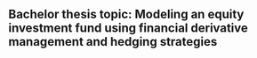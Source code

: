## Bachelor thesis topic: Modeling an equity investment fund using financial derivative management and hedging strategies
